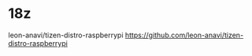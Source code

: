 # 18z

leon-anavi/tizen-distro-raspberrypi
<https://github.com/leon-anavi/tizen-distro-raspberrypi>  
